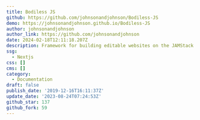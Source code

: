 ```yaml
---
title: Bodiless JS
github: https://github.com/johnsonandjohnson/Bodiless-JS
demo: https://johnsonandjohnson.github.io/Bodiless-JS
author: johnsonandjohnson
author_link: https://github.com/johnsonandjohnson
date: 2024-02-18T12:11:18.207Z
description: Framework for building editable websites on the JAMStack
ssg:
  - Nextjs
css: []
cms: []
category:
  - Documentation
draft: false
publish_date: '2019-12-16T16:11:37Z'
update_date: '2023-08-24T07:24:53Z'
github_star: 137
github_fork: 59
---
```

